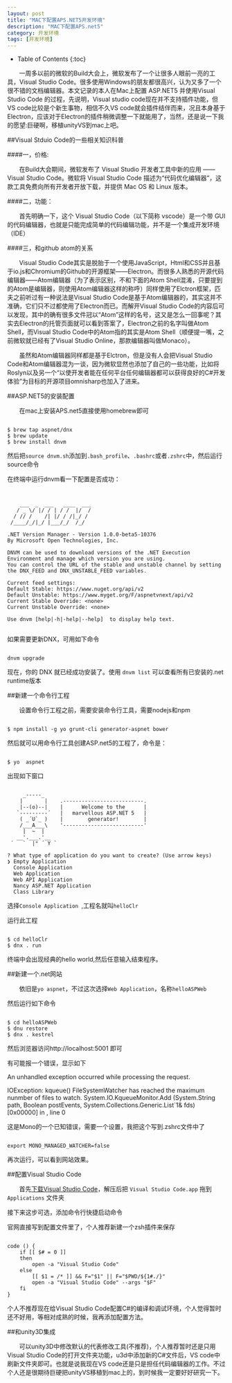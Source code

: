 ```yaml
---
layout: post
title: "MAC下配置APS.NET5开发环境"
description: "MAC下配置APS.net5"
category: 开发环境
tags: [开发环境]
---
```


* Table of Contents
{:toc}

&#160; &#160; &#160; &#160;一周多以前的微软的Build大会上，微软发布了一个让很多人眼前一亮的工具，Visual Studio Code。很多使用Windows的朋友都很高兴，认为又多了一个很不错的文档编辑器。本文记录的本人在Mac上配置 ASP.NET5 并使用Visual Studio Code 的过程，先说明，Visual studio code现在并不支持插件功能，但VS code比较是个新生事物，相信不久VS code就会插件结伴而来，况且本身基于Electron，应该对于Electron的插件稍微调整一下就能用了，当然，还是说一下我的愿望:巨硬啊，移植unityVS到mac上吧。
<!-- more -->

##Visual Stduio Code的一些相关知识科普

####一，价格:

&#160; &#160; &#160; &#160;在Build大会期间，微软发布了 Visual Studio 开发者工具中新的应用 —— Visual Studio Code。微软将 Visual Studio Code 描述为“代码优化编辑器”，这款工具免费向所有开发者开放下载，并提供 Mac OS 和 Linux 版本。

####二，功能：

&#160; &#160; &#160; &#160;首先明确一下，这个 Visual Studio Code（以下简称 vscode）是一个带 GUI 的代码编辑器，也就是只能完成简单的代码编辑功能，并不是一个集成开发环境（IDE）

####三，和github atom的关系

&#160; &#160; &#160; &#160;Visual Studio Code其实是脱胎于一个使用JavaScript，Html和CSS并且基于io.js和Chromium的Github的开源框架——Electron。而很多人熟悉的开源代码编辑器——Atom编辑器（为了表示区别，不和下面的Atom Shell混淆，只要提到的Atom是编辑器，则使用Atom编辑器这样的称呼）同样使用了Elctron框架，匹夫之前听过有一种说法是Visual Studio Code是基于Atom编辑器的，其实这并不准确，它们只不过都使用了Electron而已。而解开Visual Studio Code的内容后可以发现，其中的确有很多文件冠以“Atom”这样的名号，这又是怎么一回事呢？其实去Electron的托管页面就可以看到答案了，Electron之前的名字叫做Atom Shell，而Visual Studio Code中的Atom指的其实是Atom Shell（顺便提一嘴，之前微软就已经有了Visual Studio Online，那款编辑器叫做Monaco）。

&#160; &#160; &#160; &#160;虽然和Atom编辑器同样都是基于Elctron，但是没有人会把Visual Studio Code和Atom编辑器混为一谈，因为微软显然也添加了自己的一些功能，比如将Roslyn以及另一个“以使开发者能在任何平台任何编辑器都可以获得良好的C#开发体验”为目标的开源项目omnisharp也加入了进来。

##ASP.NET5的安装配置

&#160; &#160; &#160; &#160;在mac上安装APS.net5直接使用homebrew即可

<pre><code>
$ brew tap aspnet/dnx    
$ brew update    
$ brew install dnvm
</code></pre>

然后把`source dnvm.sh`添加到`.bash_profile`、`.bashrc`或者`.zshrc`中，然后运行source命令

在终端中运行dnvm看一下配置是否成功：

<pre><code>

    ___  _  ___   ____  ___
   / _ \/ |/ / | / /  |/  /
  / // /    /| |/ / /|_/ / 
 /____/_/|_/ |___/_/  /_/  

.NET Version Manager - Version 1.0.0-beta5-10376
By Microsoft Open Technologies, Inc.

DNVM can be used to download versions of the .NET Execution Environment and manage which version you are using.
You can control the URL of the stable and unstable channel by setting the DNX_FEED and DNX_UNSTABLE_FEED variables.

Current feed settings:
Default Stable: https://www.nuget.org/api/v2
Default Unstable: https://www.myget.org/F/aspnetvnext/api/v2
Current Stable Override: &ltnone>
Current Unstable Override: &ltnone>

Use dnvm [help|-h|-help|--help]  to display help text.

</code></pre>


如果需要更新DNX，可用如下命令

<pre><code>
dnvm upgrade
</code></pre>

现在，你的 DNX 就已经成功安装了。使用 `dnvm list` 可以查看所有已安装的.net runtime版本

##新建一个命令行工程

&#160; &#160; &#160; &#160;设置命令行工程之前，需要安装命令行工具，需要nodejs和npm

<pre><code>
$ npm install -g yo grunt-cli generator-aspnet bower
</code></pre>

然后就可以用命令行工具创建ASP.net5的工程了，命令是：

<pre><code>
$ yo  aspnet
</code></pre>

出现如下窗口

<pre><code>
     _-----_
    |       |    .--------------------------.
    |--(o)--|    |      Welcome to the      |
   `---------´   |   marvellous ASP.NET 5   |
    ( _´U`_ )    |        generator!        |
    /___A___\    '--------------------------'
     |  ~  |     
   __'.___.'__   
 ´   `  |° ´ Y ` 

? What type of application do you want to create? (Use arrow keys)
❯ Empty Application 
  Console Application 
  Web Application 
  Web API Application 
  Nancy ASP.NET Application 
  Class Library 
</code></pre>

选择`Console Application `,工程名就叫`helloClr`



运行此工程

<pre><code>
$ cd helloClr
$ dnx . run
</code></pre>

终端中会出现经典的hello world,然后任意输入结束程序。

##新建一个.net网站

&#160; &#160; &#160; &#160;依旧是`yo aspnet`，不过这次选择`Web Application`，名称`helloASPWeb`

然后运行如下命令

<pre><code>
$ cd helloASPWeb
$ dnu restore
$ dnx . kestrel
</code></pre>

然后浏览器访问http://localhost:5001 即可

有可能报一个错误，显示如下

An unhandled exception occurred while processing the request.

IOException: kqueue() FileSystemWatcher has reached the maximum nunmber of files to watch.
System.IO.KqueueMonitor.Add (System.String path, Boolean postEvents, System.Collections.Generic.List`1& fds) [0x00000] in <filename unknown>, line 0

这是Mono的一个已知错误，需要一个设置，我把这个写到.zshrc文件中了

<pre><code>
export MONO_MANAGED_WATCHER=false
</code></pre>

再次运行，可以看到网站效果。

##配置Visual Studio Code

&#160; &#160; &#160; &#160;首先[下载Visual Studio Code](https://code.visualstudio.com/)，解压后把 `Visual Studio Code.app` 拖到 `Applications` 文件夹

接下来这步可选，添加命令行快捷启动命令

官网直接写到配置文件里了，个人推荐新建一个zsh插件来保存

<pre><code>
code () {
    if [[ $# = 0 ]]
    then
        open -a "Visual Studio Code"
    else
        [[ $1 = /* ]] && F="$1" || F="$PWD/${1#./}"
        open -a "Visual Studio Code" --args "$F"
    fi
}
</code></pre>

个人不推荐现在给Visual Studio Code配置C#的编译和调试环境，个人觉得暂时还不好用，等相对成熟的时候，我再添加配置方法。

##和unity3D集成

&#160; &#160; &#160; &#160;可以unity3D中修改默认的代表修改工具(不推荐)，个人推荐暂时还是只用Visual Studio Code的打开文件夹功能，u3d中添加新的C#文件后，VS code中刷新文件夹即可。也就是说我现在VS code还是只是担任代码编辑器的工作。不过个人还是很期待巨硬把unityVS移植到mac上的，到时候我一定要好好研究一下。